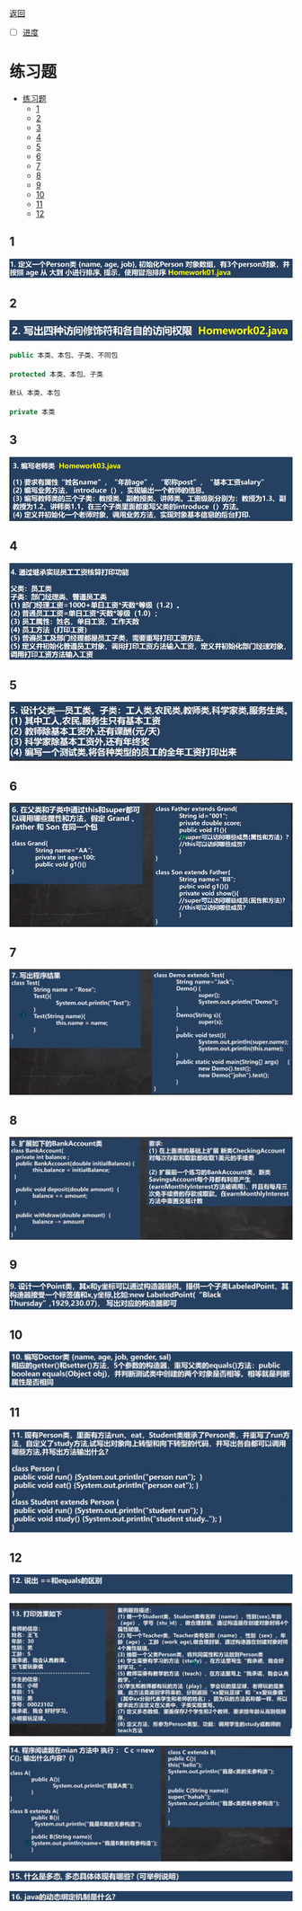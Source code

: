 [返回](练习题.md)


  - [ ]  [进度](https://www.bilibili.com/video/BV1fh411y7R8?t=70.4&p=343)  


# 练习题

- [练习题](#练习题)
  - [1](#1)
  - [2](#2)
  - [3](#3)
  - [4](#4)
  - [5](#5)
  - [6](#6)
  - [7](#7)
  - [8](#8)
  - [9](#9)
  - [10](#10)
  - [11](#11)
  - [12](#12)



## 1
![alt text](https://raw.githubusercontent.com/Stolorzs/Picgo/master/dibazhang1.png)



## 2
![alt text](https://raw.githubusercontent.com/Stolorzs/Picgo/master/dibazhang2.png)

```java
public 本类、本包、子类、不同包

protected 本类、本包、子类

默认 本类、本包

private 本类
```
## 3

![alt text](https://raw.githubusercontent.com/Stolorzs/Picgo/master/dibazhang3.png)


## 4
![alt text](https://raw.githubusercontent.com/Stolorzs/Picgo/master/dibazhang4.png)


## 5 

![alt text](https://raw.githubusercontent.com/Stolorzs/Picgo/master/dibazhang5.png)

## 6
![alt text](https://raw.githubusercontent.com/Stolorzs/Picgo/master/dibazhang6.png)


## 7

![alt text](https://raw.githubusercontent.com/Stolorzs/Picgo/master/dibazhang7.png)

## 8

![alt text](https://raw.githubusercontent.com/Stolorzs/Picgo/master/dibazhang8.png)

## 9

![alt text](https://raw.githubusercontent.com/Stolorzs/Picgo/master/dibazhang9.png)

## 10

![alt text](https://raw.githubusercontent.com/Stolorzs/Picgo/master/dibazhang10.png)

## 11

![alt text](https://raw.githubusercontent.com/Stolorzs/Picgo/master/dibazhang11.png)



## 12


![alt text](https://raw.githubusercontent.com/Stolorzs/Picgo/master/dibazhang12.png)






![alt text](https://raw.githubusercontent.com/Stolorzs/Picgo/master/dibazhang13.png)





![alt text](https://raw.githubusercontent.com/Stolorzs/Picgo/master/dibazhang14.png)



![alt text](https://raw.githubusercontent.com/Stolorzs/Picgo/master/dibazhang15.png)





![alt text](https://raw.githubusercontent.com/Stolorzs/Picgo/master/dibazhang16.png)



